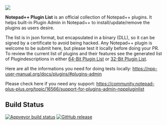 ![](./nppPlugins.png)

**Notepad++ Plugin List** is an official collection of Notepad++ plugins. It helps built-in Plugin Admin in Notepad++ to install/update/remove the plugins as users desire.

The list is in json format, but encapsulated in a binary (DLL), so it can be signed by a certificate to avoid being hacked. Any Notepad++ plugin is welcome to be submit here, but please test it locally before doing your PR. To review the current list of plugins and their features see the generated list of Plugindescriptions in either [64-Bit Plugin List](doc/plugin_list_x64.md) or [32-Bit Plugin List](doc/plugin_list_x32.md).

Here are all the informations you need for doing tests locally:
https://npp-user-manual.org/docs/plugins/#plugins-admin

Please check here if you need any support:
https://community.notepad-plus-plus.org/topic/16566/support-for-plugins-admin-npppluginlist

Build Status
------------

[![Appveyor build status](https://ci.appveyor.com/api/projects/status/github/notepad-plus-plus/nppPluginList?branch=master&svg=true)](https://ci.appveyor.com/project/donho/nppPluginList)
[![GitHub release](https://img.shields.io/github/release/notepad-plus-plus/nppPluginList.svg)](https://github.com/notepad-plus-plus/nppPluginList/releases)

